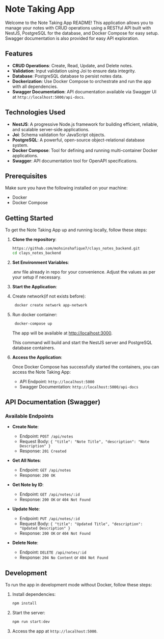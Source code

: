 # Note Taking App

Welcome to the Note Taking App README! This application allows you to manage your notes with CRUD operations using a RESTful API built with NestJS, PostgreSQL for the database, and Docker Compose for easy setup. Swagger documentation is also provided for easy API exploration.

## Features

- **CRUD Operations**: Create, Read, Update, and Delete notes.
- **Validation**: Input validation using Joi to ensure data integrity.
- **Database**: PostgreSQL database to persist notes data.
- **Dockerization**: Use Docker Compose to orchestrate and run the app with all dependencies.
- **Swagger Documentation**: API documentation available via Swagger UI at `http://localhost:5000/api-docs`.

## Technologies Used

- **NestJS**: A progressive Node.js framework for building efficient, reliable, and scalable server-side applications.
- **Joi**: Schema validation for JavaScript objects.
- **PostgreSQL**: A powerful, open-source object-relational database system.
- **Docker Compose**: Tool for defining and running multi-container Docker applications.
- **Swagger**: API documentation tool for OpenAPI specifications.

## Prerequisites

Make sure you have the following installed on your machine:

- Docker
- Docker Compose

## Getting Started

To get the Note Taking App up and running locally, follow these steps:

1. **Clone the repository**:

   ```bash
   https://github.com/mohsinshafique7/clays_notes_backend.git
   cd clays_notes_backend
   ```

2. **Set Environment Variables**:

      .env file already in repo for your convenience.
       Adjust the values as per your setup if necessary.

3. **Start the Application**:
4. Create network(if not exists before):
   ```bash
    docker create network app-network
   ```
5. Run docker container:

   ```bash
    docker-compose up
   ```

   The app will be available at [http://localhost:3000](http://localhost:3000).

   This command will build and start the NestJS server and PostgreSQL database containers.

6. **Access the Application**:

   Once Docker Compose has successfully started the containers, you can access the Note Taking App:

   - API Endpoint: `http://localhost:5000`
   - Swagger Documentation: `http://localhost:5000/api-docs`

## API Documentation (Swagger)

### Available Endpoints

- **Create Note**:
  - Endpoint: `POST /api/notes`
  - Request Body: `{ "title": "Note Title", "description": "Note Description" }`
  - Response: `201 Created`

- **Get All Notes**:
  - Endpoint: `GET /api/notes`
  - Response: `200 OK`

- **Get Note by ID**:
  - Endpoint: `GET /api/notes/:id`
  - Response: `200 OK` or `404 Not Found`

- **Update Note**:
  - Endpoint: `PUT /api/notes/:id`
  - Request Body: `{ "title": "Updated Title", "description": "Updated Description" }`
  - Response: `200 OK` or `404 Not Found`

- **Delete Note**:
  - Endpoint: `DELETE /api/notes/:id`
  - Response: `204 No Content` or `404 Not Found`

## Development

To run the app in development mode without Docker, follow these steps:

1. Install dependencies:

   ```bash
   npm install
   ```

2. Start the server:

   ```bash
   npm run start:dev
   ```

3. Access the app at `http://localhost:5000`.
